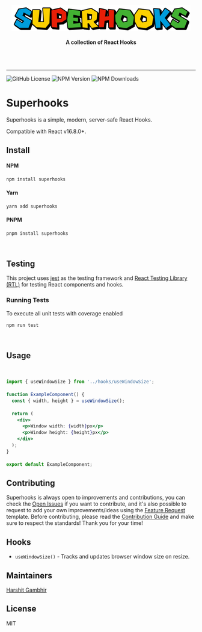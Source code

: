 <div align="center">
	<br>
	<br>
	<img src="./media/superhooks-logo.png" alt="superhooks" height="70">
	<br>
	<br>
	<b>A collection of React Hooks</b>
	<br>
	<br>
	<br>
	<br>
	<hr>
</div>

![GitHub License](https://img.shields.io/github/license/harshitgambhir/reactjs-superhooks)
![NPM Version](https://img.shields.io/npm/v/harshitgambhir/reactjs-superhooks)
![NPM Downloads](https://img.shields.io/npm/dm/harshitgambhir/reactjs-superhooks)

# Superhooks

Superhooks is a simple, modern, server-safe React Hooks.

Compatible with React v16.8.0+.

## Install

#### NPM

```sh
npm install superhooks
```

#### Yarn

```sh
yarn add superhooks
```

#### PNPM

```sh
pnpm install superhooks
```

<br>

## Testing

This project uses [jest](https://jestjs.io/) as the testing framework and [React Testing Library (RTL)](https://testing-library.com/docs/react-testing-library/intro) for testing React components and hooks.

### Running Tests

To execute all unit tests with coverage enabled

```sh
npm run test
```

<br>

## Usage

<br>

```jsx
import { useWindowSize } from '../hooks/useWindowSize';

function ExampleComponent() {
  const { width, height } = useWindowSize();

  return (
    <div>
      <p>Window width: {width}px</p>
      <p>Window height: {height}px</p>
    </div>
  );
}

export default ExampleComponent;
```

## Contributing

Superhooks is always open to improvements and contributions, you can check the [Open Issues](https://github.com/harshitgambhir/reactjs-superhooks/issues) if you want to contribute, and it's also possible to request to add your own improvements/ideas using the [Feature Request](https://github.com/harshitgambhir/reactjs-superhooks/issues/new/choose) template. Before contributing, please read the [Contribution Guide](https://github.com/harshitgambhir/reactjs-superhooks/blob/main/CONTRIBUTING.MD) and make sure to respect the standards! Thank you for your time!

## Hooks

- `useWindowSize()` - Tracks and updates browser window size on resize.

## Maintainers

[Harshit Gambhir](https://github.com/harshitgambhir)

## License

MIT
